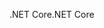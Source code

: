 <span data-ttu-id="7d968-101">.NET Core</span><span class="sxs-lookup"><span data-stu-id="7d968-101">.NET Core</span></span>